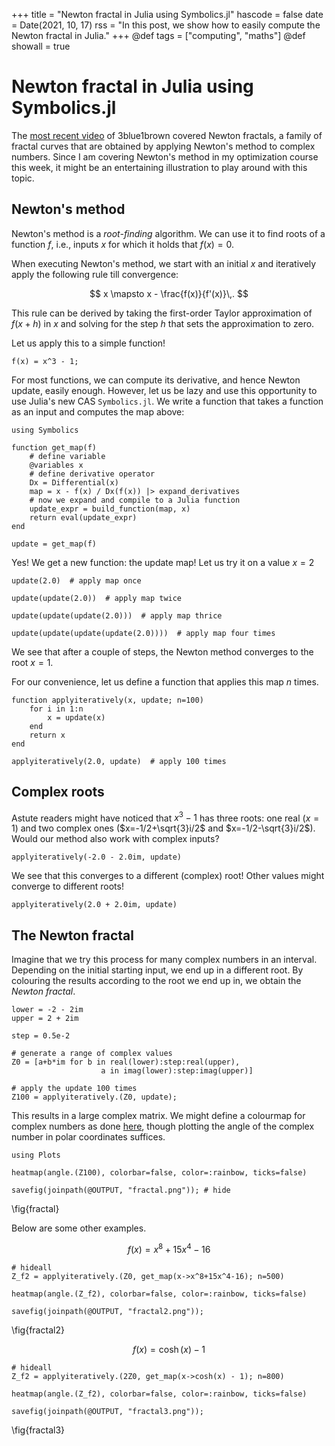+++
title = "Newton fractal in Julia using Symbolics.jl"
hascode = false
date = Date(2021, 10, 17)
rss = "In this post, we show how to easily compute the Newton fractal in Julia."
+++
@def tags = ["computing", "maths"]
@def showall = true

# Newton fractal in Julia using Symbolics.jl

The [most recent video](https://www.youtube.com/watch?v=-RdOwhmqP5s) of 3blue1brown covered Newton fractals, a family of fractal curves that are obtained by applying  Newton's method to complex numbers. Since I am covering Newton's method in my optimization course this week, it might be an entertaining illustration to play around with this topic.

## Newton's method

Newton's method is a *root-finding* algorithm. We can use it to find roots of a function $f$, i.e., inputs $x$ for which it holds that $f(x)=0$. 

When executing Newton's method, we start with an initial $x$ and iteratively apply the following rule till convergence:

$$
x \mapsto x - \frac{f(x)}{f'(x)}\,.
$$

This rule can be derived by taking the first-order Taylor approximation of $f(x+h)$ in $x$ and solving for the step $h$ that sets the approximation to zero.

Let us apply this to a simple function!

```julia:./code/fractal/funct
f(x) = x^3 - 1;
```

For most functions, we can compute its derivative, and hence Newton update, easily enough. However, let us be lazy and use this opportunity to use Julia's new CAS `Symbolics.jl`. We write a function that takes a function as an input and computes the map above:

```julia:./code/fractal/map
using Symbolics

function get_map(f)
    # define variable
    @variables x
    # define derivative operator
    Dx = Differential(x)
    map = x - f(x) / Dx(f(x)) |> expand_derivatives
    # now we expand and compile to a Julia function
    update_expr = build_function(map, x)
    return eval(update_expr)
end

update = get_map(f)
```

Yes! We get a new function: the update map! Let us try it on a value $x=2$

```julia:./code/fractal/map1
update(2.0)  # apply map once
```

```julia:./code/fractal/map2
update(update(2.0))  # apply map twice
```

```julia:./code/fractal/map2
update(update(update(2.0)))  # apply map thrice
```

```julia:./code/fractal/map2
update(update(update(update(2.0))))  # apply map four times
```

We see that after a couple of steps, the Newton method converges to the root $x=1$.

For our convenience, let us define a function that applies this map $n$ times.

```julia:./code/fractal/itermap
function applyiteratively(x, update; n=100)
    for i in 1:n
        x = update(x)
    end
    return x
end

applyiteratively(2.0, update)  # apply 100 times
```
## Complex roots

Astute readers might have noticed that $x^3-1$ has three roots: one real ($x=1$) and two complex ones ($x=-1/2+\sqrt{3}i/2$ and $x=-1/2-\sqrt{3}i/2$). Would our method also work with complex inputs?


```julia:./code/fractal/complexmap
applyiteratively(-2.0 - 2.0im, update)
```

We see that this converges to a different (complex) root! Other values might converge to different roots! 

```julia:./code/fractal/complexmap2
applyiteratively(2.0 + 2.0im, update)
```

## The Newton fractal

Imagine that we try this process for many complex numbers in an interval. Depending on the initial starting input, we end up in a different root. By colouring the results according to the root we end up in, we obtain the *Newton fractal*.

```julia:./code/fractal/complexset
lower = -2 - 2im
upper = 2 + 2im

step = 0.5e-2

# generate a range of complex values
Z0 = [a+b*im for b in real(lower):step:real(upper),
                    a in imag(lower):step:imag(upper)]

# apply the update 100 times
Z100 = applyiteratively.(Z0, update);
```
This results in a large complex matrix. We might define a colourmap for complex numbers as done [here](https://vqm.uni-graz.at/pages/colormap.html), though plotting the angle of the complex number in polar coordinates suffices.

```julia:fractal
using Plots

heatmap(angle.(Z100), colorbar=false, color=:rainbow, ticks=false)

savefig(joinpath(@OUTPUT, "fractal.png")); # hide
```

\fig{fractal}

Below are some other examples.

$$
f(x) = x^8 + 15x^4 -16
$$

```julia:fractal2
# hideall
Z_f2 = applyiteratively.(Z0, get_map(x->x^8+15x^4-16); n=500)

heatmap(angle.(Z_f2), colorbar=false, color=:rainbow, ticks=false)

savefig(joinpath(@OUTPUT, "fractal2.png")); 
```

\fig{fractal2}


$$
f(x) = \cosh(x) - 1
$$

```julia:fractal3
# hideall
Z_f2 = applyiteratively.(2Z0, get_map(x->cosh(x) - 1); n=800)

heatmap(angle.(Z_f2), colorbar=false, color=:rainbow, ticks=false)

savefig(joinpath(@OUTPUT, "fractal3.png")); 
```

\fig{fractal3}
